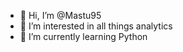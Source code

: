 - 👋 Hi, I’m @Mastu95
- 👀 I’m interested in all things analytics
- 🌱 I’m currently learning Python

<!---
Mastu95/Mastu95 is a ✨ special ✨ repository because its `README.md` (this file) appears on your GitHub profile.
You can click the Preview link to take a look at your changes.
--->
